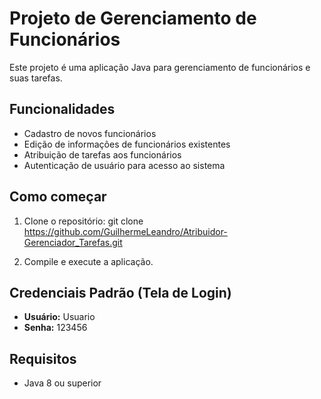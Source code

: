 # Projeto de Gerenciamento de Funcionários

Este projeto é uma aplicação Java para gerenciamento de funcionários e suas tarefas.

## Funcionalidades

- Cadastro de novos funcionários
- Edição de informações de funcionários existentes
- Atribuição de tarefas aos funcionários
- Autenticação de usuário para acesso ao sistema

## Como começar

1. Clone o repositório:
git clone https://github.com/GuilhermeLeandro/Atribuidor-Gerenciador_Tarefas.git

2. Compile e execute a aplicação.

## Credenciais Padrão (Tela de Login)

- **Usuário:** Usuario
- **Senha:** 123456

## Requisitos

- Java 8 ou superior
